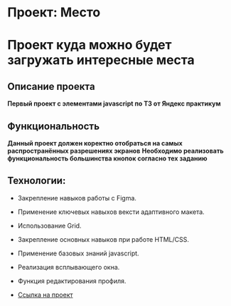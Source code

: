# Проект: Место

# Проект куда можно будет загружать интересные места

## Описание проекта

**Первый проект с элементами javascript по ТЗ от Яндекс практикум**

## Функциональность

**Данный проект должен коректно отобраться на самых распространённых разрешениях экранов**
**Необходимо реализовать функциональность большинства кнопок согласно тех заданию**

## Технологии:

* Закрепление навыков работы с Figma.
* Применение ключевых навыхов вексти адаптивного макета.
* Использование Grid.
* Закрепление основных навыков при работе HTML/CSS.
* Применение базовых знаний javascript.
* Реализация всплывающего окна.
* Функция редактирования профиля.


* [Ссылка на проект](https://ivankhachaturyan.github.io/mesto/)